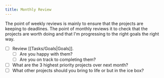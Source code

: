 ```yaml
---
title: Monthly Review
---
```


The point of weekly reviews is mainly to ensure that the projects are keeping to deadlines. The point of monthly reviews it to check that the projects are worth doing and that I'm progressing to the right goals the right way.

- [ ] Review [[Tasks/Goals|Goals]].
    - [ ] Are you happy with them?
    - [ ] Are you on track to completing them?
- [ ] What are the 3 highest priority projects over next month?
- [ ] What other projects should you bring to life or but in the ice box?
